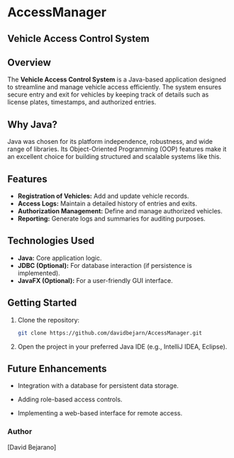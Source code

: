 # AccessManager
## Vehicle Access Control System  

## Overview  
The **Vehicle Access Control System** is a Java-based application designed to streamline and manage vehicle access efficiently. The system ensures secure entry and exit for vehicles by keeping track of details such as license plates, timestamps, and authorized entries.  

## Why Java?  
Java was chosen for its platform independence, robustness, and wide range of libraries. Its Object-Oriented Programming (OOP) features make it an excellent choice for building structured and scalable systems like this.  

## Features  
- **Registration of Vehicles:** Add and update vehicle records.  
- **Access Logs:** Maintain a detailed history of entries and exits.  
- **Authorization Management:** Define and manage authorized vehicles.  
- **Reporting:** Generate logs and summaries for auditing purposes.  

## Technologies Used  
- **Java:** Core application logic.  
- **JDBC (Optional):** For database interaction (if persistence is implemented).  
- **JavaFX (Optional):** For a user-friendly GUI interface.  

## Getting Started  
1. Clone the repository:  
   ```bash
   git clone https://github.com/davidbejarn/AccessManager.git

2. Open the project in your preferred Java IDE (e.g., IntelliJ IDEA, Eclipse).


## Future Enhancements

- Integration with a database for persistent data storage.

- Adding role-based access controls.

- Implementing a web-based interface for remote access.

### Author

[David Bejarano]
